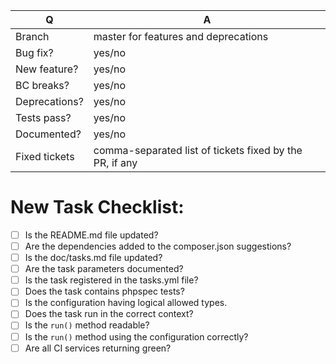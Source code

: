 | Q             | A
| ------------- | ---
| Branch        | master for features and deprecations
| Bug fix?      | yes/no
| New feature?  | yes/no
| BC breaks?    | yes/no
| Deprecations? | yes/no
| Tests pass?   | yes/no
| Documented?   | yes/no
| Fixed tickets | comma-separated list of tickets fixed by the PR, if any

<!-- Please add an advanced description on what this PR is doing to GrumPHP. -->


<!-- Are you creating a new task? Make sure to complete this checklist: -->

# New Task Checklist:

- [ ] Is the README.md file updated?
- [ ] Are the dependencies added to the composer.json suggestions?
- [ ] Is the doc/tasks.md file updated?
- [ ] Are the task parameters documented?
- [ ] Is the task registered in the tasks.yml file?
- [ ] Does the task contains phpspec tests?
- [ ] Is the configuration having logical allowed types.
- [ ] Does the task run in the correct context?
- [ ] Is the `run()` method readable?
- [ ] Is the `run()` method using the configuration correctly?
- [ ] Are all CI services returning green?
